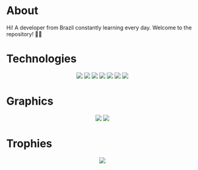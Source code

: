 


# About

Hi! A developer from Brazil constantly learning every day. Welcome to the repository! 👨‍💻


# Technologies

<div align="center">
  <img src="https://img.shields.io/badge/PHP-%2300C4CC?style=for-the-badge&logo=php&logoColor=white"/>
  <img src="https://img.shields.io/badge/CSS3-%2300C4CC?style=for-the-badge&logo=css3&logoColor=white"/>
  <img src="https://img.shields.io/badge/Lua-%2300C4CC?style=for-the-badge&logo=lua&logoColor=white"/>
  <img src="https://img.shields.io/badge/Wordpress-%2300C4CC?style=for-the-badge&logo=wordpress&logoColor=white"/>
  <img src="https://img.shields.io/badge/Wix-%2300C4CC?style=for-the-badge&logo=wix&logoColor=white"/>
  <img src="https://img.shields.io/badge/Hostinger-%2300C4CC?style=for-the-badge&logo=hostinger&logoColor=white"/>
  <img src="https://img.shields.io/badge/Canva-%2300C4CC.svg?&style=for-the-badge&logo=Canva&logoColor=white"/>


</div>


# Graphics

<div align="center">
  <img src="https://github-readme-stats.vercel.app/api?username=divinhaah&show_icons=true&theme=algolia&hide_border=true">
  <img src="https://github-readme-stats.vercel.app/api/top-langs/?username=divinhaah&include_all_commits=true&langs_count=8&theme=algolia&layout=compact&hide_border=true">
</div>


# Trophies

<div align="center">
  <img src="https://github-profile-trophy.vercel.app/?username=divinhaah&theme=algolia&column=4&margin-h=5&margin-w=5&no-frame=true" />
</div>
